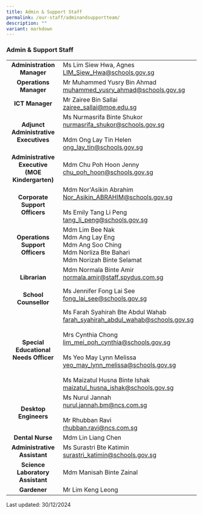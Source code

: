 ```yaml
---
title: Admin & Support Staff
permalink: /our-staff/adminandsupportteam/
description: ""
variant: markdown
---
```

### Admin &amp; Support Staff

|  |  |
|:---:|---|
| **Administration Manager** | Ms Lim Siew Hwa, Agnes<br>[LIM\_Siew\_Hwa@schools.gov.sg](mailto:LIM_Siew_Hwa@schools.gov.sg) |
| **Operations Manager** | Mr Muhammed Yusry Bin Ahmad<br>[muhammed\_yusry\_ahmad@schools.gov.sg](mailto:muhammed_yusry_ahmad@schools.gov.sg) |
| **ICT Manager** | Mr Zairee Bin Sallai<br>[zairee\_sallai@moe.edu.sg](mailto:zairee_sallai@schools.gov.sg) |
| **Adjunct Administrative Executives** | Ms Nurmasrifa Binte Shukor<br>[nurmasrifa\_shukor@schools.gov.sg](mailto:nurmasrifa_shukor@schools.gov.sg) <br> <br>Mdm Ong Lay Tin Helen<br>[ong\_lay\_tin@schools.gov.sg](mailto:ong_lay_tin@schools.gov.sg)  |
| **Administrative Executive<br>(MOE Kindergarten)** | Mdm Chu Poh Hoon Jenny<br>[chu\_poh\_hoon@schools.gov.sg](mailto:chu_poh_hoon@schools.gov.sg)<br>  |
| **Corporate Support Officers** | Mdm Nor'Asikin Abrahim<br>[Nor\_Asikin\_ABRAHIM@schools.gov.sg](mailto:Nor_Asikin_ABRAHIM@schools.gov.sg)<br>         <br>Ms Emily Tang Li Peng<br>[tang\_li\_peng@schools.gov.sg](mailto:tang_li_peng@schools.gov.sg)<br>  |
| **Operations Support Officers** | Mdm Lim Bee Nak<br>Mdm Ang Lay Eng<br>Mdm Ang Soo Ching<br>Mdm Norliza Bte Bahari<br>Mdm Norizah Binte Selamat |
| **<br>Librarian** | Mdm Normala Binte Amir<br>[normala.amir@staff.spydus.com.sg](mailto:normala.amir@staff.spydus.com.sg)   |
| **<br>School Counsellor** | Ms Jennifer Fong Lai See<br>[fong\_lai\_see@schools.gov.sg](mailto:fong_lai_see@schools.gov.sg)  |
| **Special Educational Needs Officer** | Ms Farah Syahirah Bte Abdul Wahab <br>[farah\_syahirah\_abdul\_wahab@schools.gov.sg](mailto:farah_syahirah_abdul_wahab@moe.edu.sg)<br><br>Mrs Cynthia Chong <br>[lim\_mei\_poh\_cynthia@schools.gov.sg](mailto:lim_mei_poh_cynthia@schools.gov.sg)<br> <br>Ms Yeo May Lynn Melissa<br>[yeo\_may\_lynn\_melissa@schools.gov.sg](mailto:yeo_may_lynn_melissa@schools.gov.sg)<br> <br>Ms Maizatul Husna Binte Ishak<br>[maizatul\_husna\_ishak@schools.gov.sg](mailto:maizatul_husna_ishak@schools.gov.sg) |
| **Desktop Engineers** | Ms Nurul Jannah<br>[nurul.jannah.bm@ncs.com.sg](mailto:nurul.jannah.bm@ncs.com.sg)<br><br>Mr Rhubban Ravi<br>[rhubban.ravi@ncs.com.sg](mailto:[rhubban.ravi@ncs.com.sg)<br>          |
| **Dental Nurse** | Mdm Lin Liang Chen<br> |
| **Administrative Assistant** | Ms Surastri Bte Katimin<br>[surastri\_katimin@schools.gov.sg](mailto:surastri_katimin@schools.gov.sg) |
| **Science Laboratory Assistant** | Mdm Manisah Binte Zainal<br> |
| **Gardener** | Mr Lim Keng Leong  |

Last updated: 30/12/2024